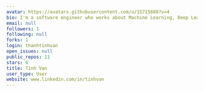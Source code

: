 ```yaml
---
avatar: https://avatars.githubusercontent.com/u/15715608?v=4
bio: I'm a software engineer who works about Machine Learning, Deep Learning.
email: null
followers: 1
following: null
forks: 1
login: thanhtinhvan
open_issues: null
public_repos: 11
stars: 6
title: Tinh Van
user_type: User
website: www.linkedin.com/in/tinhvan
---
```

